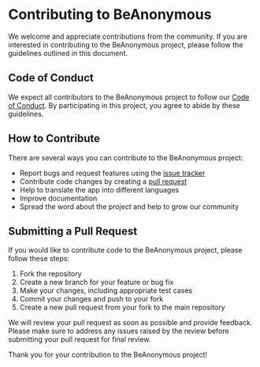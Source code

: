 # Contributing to BeAnonymous

We welcome and appreciate contributions from the community. If you are interested in contributing to the BeAnonymous project, please follow the guidelines outlined in this document.

## Code of Conduct

We expect all contributors to the BeAnonymous project to follow our [Code of Conduct](CODE_OF_CONDUCT.md). By participating in this project, you agree to abide by these guidelines.

## How to Contribute

There are several ways you can contribute to the BeAnonymous project:

- Report bugs and request features using the [issue tracker](https://github.com/MambaCodes/BeAnonymous/issues)
- Contribute code changes by creating a [pull request](https://github.com/MambaCodes/BeAnonymous/pulls)
- Help to translate the app into different languages
- Improve documentation
- Spread the word about the project and help to grow our community

## Submitting a Pull Request

If you would like to contribute code to the BeAnonymous project, please follow these steps:

1. Fork the repository
2. Create a new branch for your feature or bug fix
3. Make your changes, including appropriate test cases
4. Commit your changes and push to your fork
5. Create a new pull request from your fork to the main repository

We will review your pull request as soon as possible and provide feedback. Please make sure to address any issues raised by the review before submitting your pull request for final review.

Thank you for your contribution to the BeAnonymous project!
